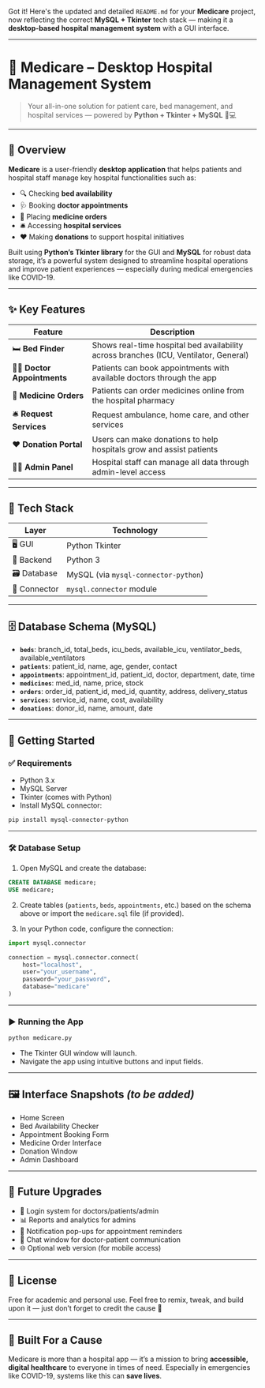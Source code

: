 Got it! Here's the updated and detailed `README.md` for your **Medicare** project, now reflecting the correct **MySQL + Tkinter** tech stack — making it a **desktop-based hospital management system** with a GUI interface.

---

# 🏥 Medicare – Desktop Hospital Management System  
> Your all-in-one solution for patient care, bed management, and hospital services — powered by **Python + Tkinter + MySQL** 💉💻

---

## 📘 Overview

**Medicare** is a user-friendly **desktop application** that helps patients and hospital staff manage key hospital functionalities such as:

- 🔍 Checking **bed availability**
- 🩺 Booking **doctor appointments**
- 💊 Placing **medicine orders**
- 🛎️ Accessing **hospital services**
- ❤️ Making **donations** to support hospital initiatives

Built using **Python’s Tkinter library** for the GUI and **MySQL** for robust data storage, it’s a powerful system designed to streamline hospital operations and improve patient experiences — especially during medical emergencies like COVID-19.

---

## ✨ Key Features

| Feature | Description |
|--------|-------------|
| 🛏️ **Bed Finder** | Shows real-time hospital bed availability across branches (ICU, Ventilator, General) |
| 👨‍⚕️ **Doctor Appointments** | Patients can book appointments with available doctors through the app |
| 💊 **Medicine Orders** | Patients can order medicines online from the hospital pharmacy |
| 🛎️ **Request Services** | Request ambulance, home care, and other services |
| ❤️ **Donation Portal** | Users can make donations to help hospitals grow and assist patients |
| 👨‍💼 **Admin Panel** | Hospital staff can manage all data through admin-level access |

---

## 🧰 Tech Stack

| Layer        | Technology              |
|--------------|--------------------------|
| 🖥️ GUI        | Python Tkinter           |
| 🧠 Backend     | Python 3                 |
| 🗃️ Database   | MySQL (via `mysql-connector-python`) |
| 🧩 Connector  | `mysql.connector` module |

---

## 🗄️ Database Schema (MySQL)

- **`beds`**: branch_id, total_beds, icu_beds, available_icu, ventilator_beds, available_ventilators
- **`patients`**: patient_id, name, age, gender, contact
- **`appointments`**: appointment_id, patient_id, doctor, department, date, time
- **`medicines`**: med_id, name, price, stock
- **`orders`**: order_id, patient_id, med_id, quantity, address, delivery_status
- **`services`**: service_id, name, cost, availability
- **`donations`**: donor_id, name, amount, date

---

## 🚀 Getting Started

### ✅ Requirements

- Python 3.x
- MySQL Server
- Tkinter (comes with Python)
- Install MySQL connector:

```bash
pip install mysql-connector-python
```

---

### 🛠️ Database Setup

1. Open MySQL and create the database:

```sql
CREATE DATABASE medicare;
USE medicare;
```

2. Create tables (`patients`, `beds`, `appointments`, etc.) based on the schema above or import the `medicare.sql` file (if provided).

3. In your Python code, configure the connection:

```python
import mysql.connector

connection = mysql.connector.connect(
    host="localhost",
    user="your_username",
    password="your_password",
    database="medicare"
)
```

---

### ▶️ Running the App

```bash
python medicare.py
```

- The Tkinter GUI window will launch.
- Navigate the app using intuitive buttons and input fields.

---

## 🖼️ Interface Snapshots *(to be added)*

- Home Screen
- Bed Availability Checker
- Appointment Booking Form
- Medicine Order Interface
- Donation Window
- Admin Dashboard

---

## 🚧 Future Upgrades

- 🔐 Login system for doctors/patients/admin
- 📊 Reports and analytics for admins
- 🔔 Notification pop-ups for appointment reminders
- 💬 Chat window for doctor-patient communication
- 🌐 Optional web version (for mobile access)

---

## 📜 License

Free for academic and personal use. Feel free to remix, tweak, and build upon it — just don’t forget to credit the cause 💙

---

## 🙌 Built For a Cause

Medicare is more than a hospital app — it’s a mission to bring **accessible, digital healthcare** to everyone in times of need. Especially in emergencies like COVID-19, systems like this can **save lives**.

